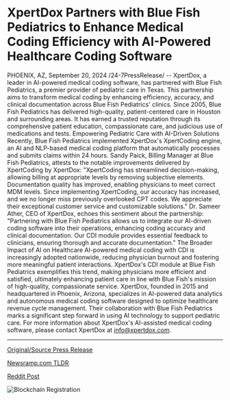# XpertDox Partners with Blue Fish Pediatrics to Enhance Medical Coding Efficiency with AI-Powered Healthcare Coding Software

PHOENIX, AZ, September 20, 2024 /24-7PressRelease/ -- XpertDox, a leader in AI-powered medical coding software, has partnered with Blue Fish Pediatrics, a premier provider of pediatric care in Texas. This partnership aims to transform medical coding by enhancing efficiency, accuracy, and clinical documentation across Blue Fish Pediatrics' clinics.  Since 2005, Blue Fish Pediatrics has delivered high-quality, patient-centered care in Houston and surrounding areas. It has earned a trusted reputation through its comprehensive patient education, compassionate care, and judicious use of medications and tests.  Empowering Pediatric Care with AI-Driven Solutions Recently, Blue Fish Pediatrics implemented XpertDox's XpertCoding engine, an AI and NLP-based medical coding platform that automatically processes and submits claims within 24 hours.  Sandy Paick, Billing Manager at Blue Fish Pediatrics, attests to the notable improvements delivered by XpertCoding by XpertDox: "XpertCoding has streamlined decision-making, allowing billing at appropriate levels by removing subjective elements. Documentation quality has improved, enabling physicians to meet correct MDM levels. Since implementing XpertCoding, our accuracy has increased, and we no longer miss previously overlooked CPT codes. We appreciate their exceptional customer service and customizable solutions."  Dr. Sameer Ather, CEO of XpertDox, echoes this sentiment about the partnership: "Partnering with Blue Fish Pediatrics allows us to integrate our AI-driven coding software into their operations, enhancing coding accuracy and clinical documentation. Our CDI module provides essential feedback to clinicians, ensuring thorough and accurate documentation."  The Broader Impact of AI on Healthcare AI-powered medical coding with CDI is increasingly adopted nationwide, reducing physician burnout and fostering more meaningful patient interactions. XpertDox's CDI module at Blue Fish Pediatrics exemplifies this trend, making physicians more efficient and satisfied, ultimately enhancing patient care in line with Blue Fish's mission of high-quality, compassionate service.  XpertDox, founded in 2015 and headquartered in Phoenix, Arizona, specializes in AI-powered data analytics and autonomous medical coding software designed to optimize healthcare revenue cycle management. Their collaboration with Blue Fish Pediatrics marks a significant step forward in using AI technology to support pediatric care.  For more information about XpertDox's AI-assisted medical coding software, please contact XpertDox at info@xpertdox.com. 

---

[Original/Source Press Release](https://www.24-7pressrelease.com/press-release/514506/xpertdox-partners-with-blue-fish-pediatrics-to-enhance-medical-coding-efficiency-with-ai-powered-healthcare-coding-software)
                    

[Newsramp.com TLDR](https://newsramp.com/curated-news/xpertdox-partners-with-blue-fish-pediatrics-to-enhance-medical-coding/053d4612310c991c7df3c38b76575162) 

 



[Reddit Post](https://www.reddit.com/r/newsramp/comments/1fmbqyd/xpertdox_partners_with_blue_fish_pediatrics_to/) 



![Blockchain Registration](https://cdn.newsramp.app/24-7PressRelease/qrcode/249/20/rend7mVJ.webp)